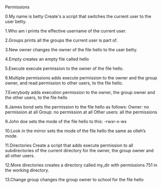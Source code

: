 Permissions

0.My name is betty
Create's a script that switches the current user to the user betty.

1.Who am i
prints the effective username of the current user.

2.Groups
prints all the groups the current user is part of.

3.New owner
changes the owner of the file hello to the user betty.

4.Empty
creates an empty file called hello

5.Execute
execute permission to the owner of the file hello.

6.Multiple permissions
adds execute permission to the owner and the group owner, and read permission to other users, to the file hello.

7.Everybody
 adds execution permission to the owner, the group owner and the other users, to the file hello

8.James bond
sets the permission to the file hello as follows:
Owner: no permission at all
Group: no permission at all
Other users: all the permissions

9.John doe
sets the mode of the file hello to this:
-rwxr-x-wx

10.Look in the mirror
sets the mode of the file hello the same as olleh’s mode.

11.Directories
Create a script that adds execute permission to all subdirectories of the current directory for the owner, the group owner and all other users.

12.More directories
creates a directory called my_dir with permissions 751 in the working directory.

13.Change group
changes the group owner to school for the file hello
